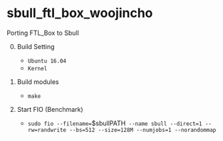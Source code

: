 # sbull_ftl_box_woojincho
Porting FTL_Box to Sbull

0. Build Setting
   * `Ubuntu 16.04`
   * `Kernel `

1. Build modules
   * `make`

2. Start FIO (Benchmark)
   * `sudo fio --filename=`$sbullPATH` --name sbull --direct=1 --rw=randwrite --bs=512 --size=128M --numjobs=1 --norandommap`
